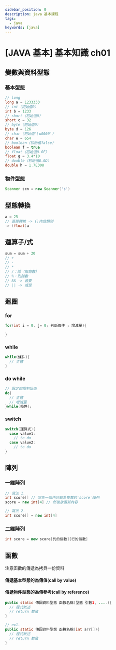 ```yaml
---
sidebar_position: 0
description: java 基本課程
tags:
  - java
keywords: [java]
---
```


# [JAVA 基本] 基本知識 ch01

## 變數與資料型態
### 基本型態
```java
// long
long a = 1233333
// int（初始值0）
int b = 1233
// short（初始值0）
short c = 32
// byte（初始值0）
byte d = 126
// char（初始值'\u0000'）
char e = 654
// boolean（初始值false）
boolean f = true
// float（初始值0.0F）
float g = 3.4*10
// double（初始值0.0D）
double h = 1.7E308
```
### 物件型態
```java
Scanner scn = new Scanner('s')
```

## 型態轉換
```java
a = 25
// 直接轉換 -> ()內放類別
-> (float)a
```

## 運算子/式
```java
sum = sum + 20
// +
// -
// *
// /：除（取商數）
// %：取餘數
// && -> 皆要
// || -> 或是
```

## 迴圈
### for
```java
for(int i = 0, j= 0; 判斷條件 ; 增減量){
  
}
```
### while
```java
while(條件){
  // 主體
}
```
### do while
```java
// 設定迴圈初始值
do{
  // 主體
  // 增減量
}while(條件);
```
### switch
```java
switch(運算式){
  case value1:
    // to do
  case value2:
    // to do
}
```

## 陣列
### 一維陣列
```java
// 寫法 1. 
int score[] // 宣告一個內容都為整數的'score'陣列
score = new int[4] // 然後放置其內容

// 寫法 2. 
int score[] = new int[4]
```
### 二維陣列
```java
int score = new score[列的個數][行的個數]
```

## 函數
注意函數的傳遞為拷貝一份資料
#### 傳遞基本型態的為傳值(call by value)
#### 傳遞物件型態的為傳參考(call by reference)
```java
public static 傳回資料型態 函數名稱(型態 引數1, ....){
  // 程式敘述
  // return 數值
}

// ex1.
public static 傳回資料型態 函數名稱(int arr[]){
  // 程式敘述
  // return 數值
}
```



